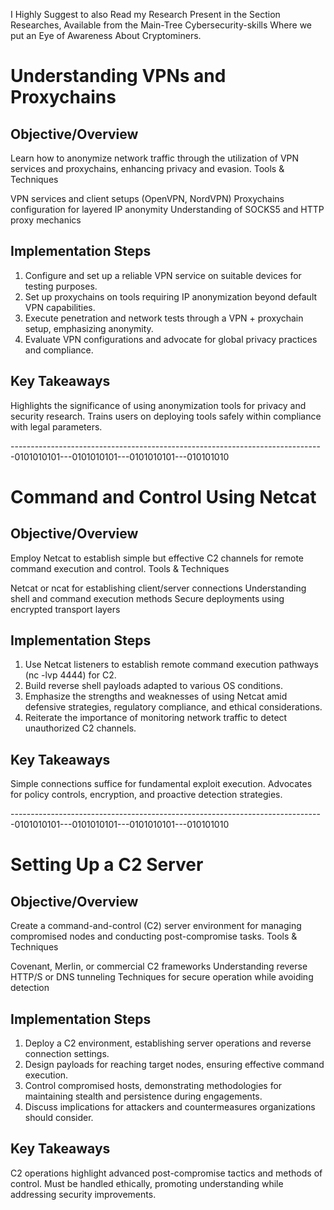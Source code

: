 I Highly Suggest to also Read my Research Present in the Section Researches, Available from the Main-Tree Cybersecurity-skills
Where we put an Eye of Awareness About Cryptominers.

# Understanding VPNs and Proxychains

## Objective/Overview
Learn how to anonymize network traffic through the utilization of VPN services and proxychains, enhancing privacy and evasion.
Tools & Techniques

VPN services and client setups (OpenVPN, NordVPN)
Proxychains configuration for layered IP anonymity
Understanding of SOCKS5 and HTTP proxy mechanics

## Implementation Steps

1. Configure and set up a reliable VPN service on suitable devices for testing purposes.
2. Set up proxychains on tools requiring IP anonymization beyond default VPN capabilities.
3. Execute penetration and network tests through a VPN + proxychain setup, emphasizing anonymity.
4. Evaluate VPN configurations and advocate for global privacy practices and compliance.

## Key Takeaways

Highlights the significance of using anonymization tools for privacy and security research.
Trains users on deploying tools safely within compliance with legal parameters.

------------------------------------------------------------------------------0101010101---0101010101---0101010101---010101010

# Command and Control Using Netcat
## Objective/Overview

Employ Netcat to establish simple but effective C2 channels for remote command execution and control.
Tools & Techniques

Netcat or ncat for establishing client/server connections
Understanding shell and command execution methods
Secure deployments using encrypted transport layers

## Implementation Steps

1. Use Netcat listeners to establish remote command execution pathways (nc -lvp 4444) for C2.
2. Build reverse shell payloads adapted to various OS conditions.
3. Emphasize the strengths and weaknesses of using Netcat amid defensive strategies, regulatory compliance, and ethical considerations.
4. Reiterate the importance of monitoring network traffic to detect unauthorized C2 channels.

## Key Takeaways

Simple connections suffice for fundamental exploit execution.
Advocates for policy controls, encryption, and proactive detection strategies.

------------------------------------------------------------------------------0101010101---0101010101---0101010101---010101010
# Setting Up a C2 Server

## Objective/Overview
Create a command-and-control (C2) server environment for managing compromised nodes and conducting post-compromise tasks.
Tools & Techniques

Covenant, Merlin, or commercial C2 frameworks
Understanding reverse HTTP/S or DNS tunneling
Techniques for secure operation while avoiding detection

## Implementation Steps
1. Deploy a C2 environment, establishing server operations and reverse connection settings.
2. Design payloads for reaching target nodes, ensuring effective command execution.
3. Control compromised hosts, demonstrating methodologies for maintaining stealth and persistence during engagements.
4. Discuss implications for attackers and countermeasures organizations should consider.

## Key Takeaways

C2 operations highlight advanced post-compromise tactics and methods of control.
Must be handled ethically, promoting understanding while addressing security improvements.

